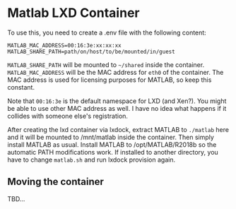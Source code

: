 Matlab LXD Container
====================

To use this, you need to create a .env file with the following content:

```
MATLAB_MAC_ADDRESS=00:16:3e:xx:xx:xx
MATLAB_SHARE_PATH=path/on/host/to/be/mounted/in/guest
```

`MATLAB_SHARE_PATH` will be mounted to `~/shared` inside the container.
`MATLAB_MAC_ADDRESS` will be the MAC address for `eth0` of the container. The
MAC address is used for licensing purposes for MATLAB, so keep this constant.

Note that `00:16:3e` is the default namespace for LXD (and Xen?). You might be
able to use other MAC address as well. I have no idea what happens if it
collides with someone else's registration.

After creating the lxd container via lxdock, extract MATLAB to `./matlab` here
and it will be mounted to /mnt/matlab inside the container. Then simply install
MATLAB as usual. Install MATLAB to /opt/MATLAB/R2018b so the automatic PATH
modifications work. If installed to another directory, you have to change
`matlab.sh` and run lxdock provision again.

Moving the container
--------------------

TBD...
